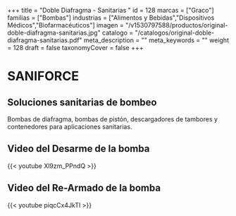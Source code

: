 +++
title = "Doble Diafragma - Sanitarias "
id = 128
marcas = ["Graco"]
familias = ["Bombas"]
industrias = ["Alimentos y Bebidas","Dispositivos Médicos","Biofarmacéuticos"]
imagen = "/v1530797588/productos/original-doble-diafragma-sanitarias.jpg"
catalogo = "/catalogos/original-doble-diafragma-sanitarias.pdf"
meta_description = ""
meta_keywords = ""
weight = 128
draft = false
taxonomyCover = false
+++
# SANIFORCE

## Soluciones sanitarias de bombeo

Bombas de diafragma, bombas de pistón, descargadores de tambores y contenedores para aplicaciones sanitarias.

## Video del Desarme de la bomba
{{< youtube Xl9zm_PPndQ >}}

## Video del Re-Armado de la bomba
{{< youtube piqcCx4JkTI >}}